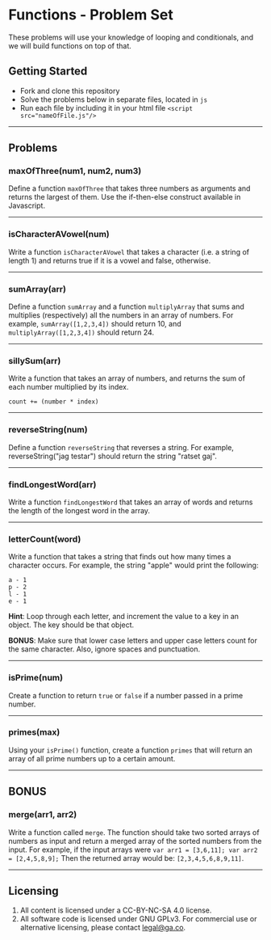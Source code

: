 # Functions - Problem Set

These problems will use your knowledge of looping and conditionals, and we will build functions on top of that.

## Getting Started

* Fork and clone this repository
* Solve the problems below in separate files, located in `js`
* Run each file by including it in your html file `<script src="nameOfFile.js"/>`


---

## Problems

### maxOfThree(num1, num2, num3)

Define a function `maxOfThree` that takes three numbers as arguments and returns the largest of them. Use the if-then-else construct available in Javascript. 

---

### isCharacterAVowel(num)

Write a function `isCharacterAVowel` that takes a character (i.e. a string of length 1) and returns true if it is a vowel and false, otherwise.

---

### sumArray(arr)

Define a function `sumArray` and a function `multiplyArray` that sums and multiplies (respectively) all the numbers in an array of numbers. For example, `sumArray([1,2,3,4])` should return 10, and `multiplyArray([1,2,3,4])` should return 24.

---

### sillySum(arr)

Write a function that takes an array of numbers, and returns the sum of each number multiplied by its index.

`count += (number * index)`

---

### reverseString(num)

Define a function `reverseString` that reverses a string. For example, reverseString("jag testar") should return the string "ratset gaj".

---

### findLongestWord(arr)

Write a function `findLongestWord` that takes an array of words and returns the length of the longest word in the array.

---

### letterCount(word)

Write a function that takes a string that finds out how many times a character occurs.  For example, the string "apple" would print the following:

```
a - 1
p - 2
l - 1
e - 1
```

**Hint**: Loop through each letter, and increment the value to a key in an object. The key should be that object.

**BONUS**: Make sure that lower case letters and upper case letters count for the same character.  Also, ignore spaces and punctuation.

---

### isPrime(num)
Create a function to return `true` or `false` if a number passed in a prime number.

---

### primes(max)
Using your `isPrime()` function, create a function `primes` that will return an array of all prime numbers up to a certain amount.

---

## BONUS

### merge(arr1, arr2)

Write a function called ```merge```.  The function should take two sorted arrays of numbers as input and return a merged array of the sorted numbers from the input.  For example, if the input arrays were `var arr1 = [3,6,11]; var arr2 = [2,4,5,8,9];`  Then the returned array would be: `[2,3,4,5,6,8,9,11]`.

---

## Licensing
1. All content is licensed under a CC-BY-NC-SA 4.0 license.
2. All software code is licensed under GNU GPLv3. For commercial use or alternative licensing, please contact legal@ga.co.
